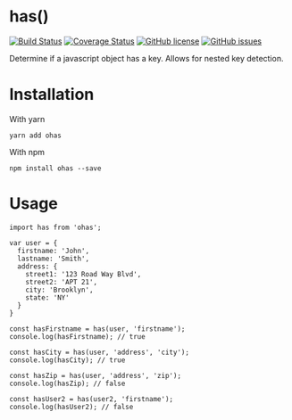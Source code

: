 # has()

[![Build Status](https://travis-ci.org/luisfcolon/has.svg?branch=master)](https://travis-ci.org/luisfcolon/has)
[![Coverage Status](https://coveralls.io/repos/github/luisfcolon/has/badge.svg?branch=master)](https://coveralls.io/github/luisfcolon/has?branch=master)
[![GitHub license](https://img.shields.io/badge/license-MIT-blue.svg)](https://raw.githubusercontent.com/luisfcolon/has/master/LICENSE)
[![GitHub issues](https://img.shields.io/github/issues/luisfcolon/has.svg)](https://github.com/luisfcolon/has/issues)

Determine if a javascript object has a key.
Allows for nested key detection.

# Installation

With yarn

```
yarn add ohas
```

With npm

```
npm install ohas --save
```

# Usage

```
import has from 'ohas';

var user = {
  firstname: 'John',
  lastname: 'Smith',
  address: {
    street1: '123 Road Way Blvd',
    street2: 'APT 21',
    city: 'Brooklyn',
    state: 'NY'
  }
}

const hasFirstname = has(user, 'firstname');
console.log(hasFirstname); // true

const hasCity = has(user, 'address', 'city');
console.log(hasCity); // true

const hasZip = has(user, 'address', 'zip');
console.log(hasZip); // false

const hasUser2 = has(user2, 'firstname');
console.log(hasUser2); // false
```
